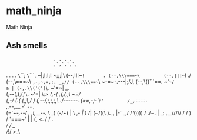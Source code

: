# math_ninja

Math Ninja

## Ash smells

                      . . . .
                      ,`,`,`,`,
. . . .               `\`\`\`\;
`\`\`\`\`,            ~|;!;!;\!
 ~\;\;\;\|\          (--,!!!~`!       .
(--,\\\===~\         (--,|||~`!     ./
 (--,\\\===~\         `,-,~,=,:. _,//
  (--,\\\==~`\        ~-=~-.---|\;/J,
   (--,\\\((```==.    ~'`~/       a |
     (-,.\\('('(`\\.  ~'=~|     \_.  \
        (,--(,(,(,'\\. ~'=|       \\_;>
          (,-( ,(,(,;\\ ~=/        \
          (,-/ (.(.(,;\\,/          )
           (,--/,;,;,;,\\         ./------.
             (==,-;-'`;'         /_,----`. \
     ,.--_,__.-'                    `--.  ` \
    (='~-_,--/        ,       ,!,___--. \  \_)
   (-/~(     |         \   ,_-         | ) /_|
   (~/((\    )\._,      |-'         _,/ /
    \\))))  /   ./~.    |           \_\;
 ,__/////  /   /    )  /
  '===~'   |  |    (, <.
           / /       \. \
         _/ /          \_\
        /_!/            >_\
